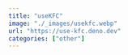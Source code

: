 ```yaml
---
title: "useKFC"
image: "./_images/usekfc.webp"
url: "https://use-kfc.deno.dev"
categories: ["other"]
---
```

